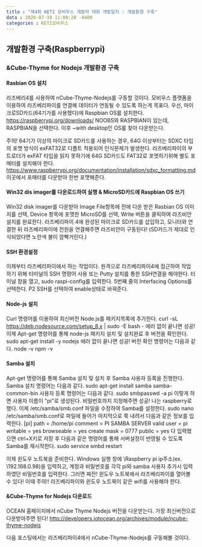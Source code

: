 ```yaml
---
title : "제4회 KETI 모비우스 개발자 대회 개발일지 : 개발환경 구축"
data : 2020-07-19 11:00:28 -0400
categories : KETI모비우스
---
```


## 개발환경 구축(Raspberrypi)
### &Cube-Thyme for Nodejs 개발환경 구축
#### Rasbian OS 설치
라즈베리4를 사용하여 nCube-Thyme-Nodejs를 구동할 것이다. 모비우스 플랫폼을 이용하여 라즈베리파이를 연결해 데이터가 연동될 수 있도록 하는게 목표다.
우선, 마이크로SD카드(64기가를 사용했다)에 Raspbian OS를 설치한다. 
https://raspberrypi.org/downloads/
NOOBS와 RASPBIAN이 있는데, RASPBIAN을 선택한다. 이후 ~with desktop인 OS를 찾아 다운받는다.

주의! 64기가 이상의 마이크로 SD카드를 사용하는 경우, 64G 이상부터는 SDXC 타입의 포맷 방식이 exFAT32로 디폴트 적용되어 인식문제가 발생한다.
라즈베리파이의 부트로더가 exFAT 타입을 읽지 못하기에 64G SD카드도 FAT32로 포맷하기위해 별도 포매터를 설치해야 한다.
https://www.raspberrypi.org/documentation/installation/sdxc_formatting.md 이곳에서 포매터를 다운받아 한번 포맷해준다.


#### Win32 dis imager를 다운로드하여 실행 & MicroSD카드에 Raspbian OS 쓰기
Win32 disk imager를 다운받아 Image File항목에 전에 다운 받은 Rasbian OS 이미지를 선택,
Device 항목에 포맷한 MicroSD를 선택,
Write 버튼을 클릭하여 라즈비안 설치를 완료한다. 
라즈베리파이 4에 완성된 마이크로 SD카드를 삽입하고, 모니터와 연결한 뒤 라즈베리파이에 전원을 연결해주면 라즈비안이 구동된다!
(SD카드가 제대로 인식되었다면 노란색 불이 깜빡거린다.)


#### SSH 환경설정
이제부터 라즈베리파이에서 하는 작업이다.
원격으로 라즈베리파이4에 접근하여 작업하기 위해 터미널의 SSH 명령어 사용 또는 Putty 설치를 통한 SSH연결을 해야한다.
터미널 창을 열고, sudo raspi-config를 입력한다.
5번째 줄의 Interfacing Options를 선택한다.
P2 SSH를 선택하여 enable상태로 바꿔준다.


#### Node-js 설치
Curl 명령어를 이용하여 최신버전 Node.js를 패키지목록에 추가한다.
curl -sL https://deb.nodesource.com/setup_8.x | sudo -E bash - 
에러 없이 끝나면 성공! 이제 Apt-get 명령어를 통해 node-js 패키지 설치 및 설치완료 후 버전을 확인한다.
sudo apt-get install -y nodejs
에러 없이 끝나면 성공! 버전 확인 명령어는 다음과 같다.
node -v
npm -v


#### Samba 설치
Apt-get 명령어를 통해 Samba 설치 및 설치 후 Samba 사용자 등록을 진행한다.
Samba 설치 명령어는 다음과 같다.
sudo apt-get install samba samba-common-bin
사용자 등록 명령어는 다음과 같다.
sudo smbpasswd -a pi
이렇게 하면 사용자 이름이 "pi"로 생성된다.
비밀번호까지 지정해주면 성공! 나는 raspberry로 했다.
이제 /etc/samba/smb.conf 파일을 수정하여 Samba를 설정한다.
sudo nano /etc/samba/smb.conf로 파일에 들어가 마지막으로 쭉 내려서 다음과 같은 정보를 입력한다.
[pi]
path = /home/pi
comment = PI SAMBA SERVER
valid user = pi
writable = yes
browseable = yes
create mask = 0777
public = yes
다 입력했으면 ctrl+X키로 저장 후 다음과 같은 명령어를 통해 서버설정이 반영될 수 있도록 Samba를 재시작한다.
sudo service smbd restart

이제 윈도우 노트북을 준비한다.
Windows 실행 창에 \\Raspberry pi ip주소(ex. \\192.168.0.98)을 입력하고, 계정과 비밀번호를 각각 pi와 samba 사용자 추가시 입력하였던 비밀번호를 입력한다.
그러면 짜잔! 윈도우 노트북에서 라즈베리파이를 열어볼 수 있다!
이때 주의!! 라즈베리파이와 윈도우 노트북이 같은 wifi를 사용해야 한다.


#### &Cube-Thyme for Nodejs 다운로드
OCEAN 홈페이지에서 nCube Thyme Nodejs 버전을 다운받는다.
가장 최신버전으로 다운받아주면 된다! 
http://developers.iotocean.org/archives/module/ncube-thyme-nodejs


다음 포스팅에서는 라즈베리파이4에서 nCube-Thyme-Nodejs를 구동해볼 것이다.
